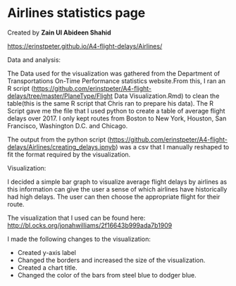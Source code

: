 # Airlines statistics page

Created by **Zain Ul Abideen Shahid**

https://erinstpeter.github.io/A4-flight-delays/Airlines/

Data and analysis:

The Data used for the visualization was gathered from the Department of Transportations On-Time Performance statistics website.From this, I ran an R script (https://github.com/erinstpeter/A4-flight-delays/tree/master/PlaneType/Flight Data Visualization.Rmd) to clean the table(this is the same R script that Chris ran to prepare his data). The R Script gave me the file that I used python to create a table of average flight delays over 2017. I only kept routes from Boston to New York, Houston, San Francisco, Washington D.C. and Chicago.

The output from the python script (https://github.com/erinstpeter/A4-flight-delays/Airlines/creating_delays.ipnyb) was a csv that I manually reshaped to fit the format required by the visualization.

Visualization:

I decided a simple bar graph to visualize average flight delays by airlines as this information can give the user a sense of which airlines have historically had high delays. The user can then choose the appropriate flight for their route.

The visualization that I used can be found here: http://bl.ocks.org/jonahwilliams/2f16643b999ada7b1909

I made the following changes to the visualization:

- Created y-axis label
- Changed the borders and increased the size of the visualization.
- Created a chart title.
- Changed the color of the bars from steel blue to dodger blue.

